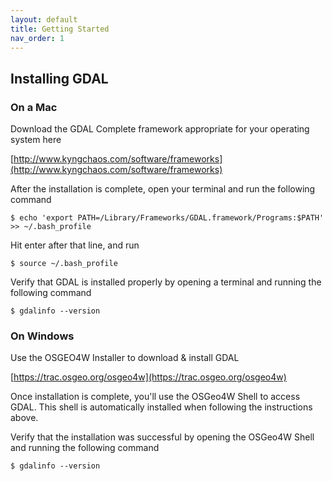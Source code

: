 ```yaml
---
layout: default
title: Getting Started
nav_order: 1
---
```


## Installing GDAL


### On a Mac

Download the GDAL Complete framework appropriate for your operating system here

[http://www.kyngchaos.com/software/frameworks](http://www.kyngchaos.com/software/frameworks)

After the installation is complete, open your terminal and run the following command

 ```
 $ echo 'export PATH=/Library/Frameworks/GDAL.framework/Programs:$PATH' >> ~/.bash_profile
 ```

  Hit enter after that line, and run
  
```
$ source ~/.bash_profile
```

Verify that GDAL is installed properly by opening a terminal and running the following command

```
$ gdalinfo --version
```

### On Windows

Use the OSGEO4W Installer to download & install GDAL

[https://trac.osgeo.org/osgeo4w](https://trac.osgeo.org/osgeo4w)

Once installation is complete, you'll use the OSGeo4W Shell to access GDAL. This shell is automatically installed when following the instructions above. 

Verify that the installation was successful by opening the OSGeo4W Shell and running the following command

```
$ gdalinfo --version
```
